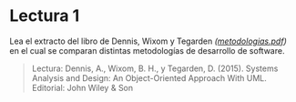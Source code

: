 # Lectura 1

Lea el extracto del libro de Dennis, Wixom y Tegarden 
*([metodologias.pdf](anexos/metodologias.pdf))* en el cual se comparan distintas metodologías de desarrollo de software.

> Lectura: Dennis,  A.,  Wixom,  B.  H., y Tegarden,  D.  (2015).  Systems Analysis  and Design: An Object-Oriented Approach With UML. Editorial: John Wiley & Son
